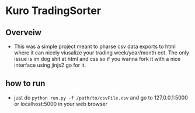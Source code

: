 # Kuro TradingSorter

## Overveiw
- This was a simple project meant to pharse csv data exports to html where it can nicely viusalize your trading week/year/month ect. 
The only issue is im dog shit at html and css so if you wanna fork it with a nice interface using jinjs2 go for it.

## how to run
- just do `python run.py -f /path/to/csvFile.csv` and go to 127.0.0.1:5000 or localhost:5000 in your web browser
